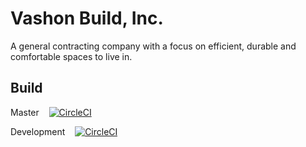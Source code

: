 # Vashon Build, Inc.

A general contracting company with a focus on efficient, durable and comfortable spaces to live in.

## Build

Master &nbsp;&nbsp; [![CircleCI](https://circleci.com/gh/pixelcollective/vashonbuild.com/tree/master.svg?style=svg)](https://circleci.com/gh/pixelcollective/vashonbuild.com/tree/master)

Development &nbsp;&nbsp; [![CircleCI](https://circleci.com/gh/pixelcollective/vashonbuild.com/tree/development.svg?style=svg)](https://circleci.com/gh/pixelcollective/vashonbuild.com/tree/development)